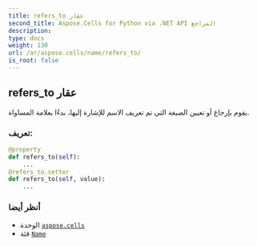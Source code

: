 ```yaml
---
title: refers_to عقار
second_title: Aspose.Cells for Python via .NET API المراجع
description:
type: docs
weight: 130
url: /ar/aspose.cells/name/refers_to/
is_root: false
---
```

##  refers_to عقار

يقوم بإرجاع أو تعيين الصيغة التي تم تعريف الاسم للإشارة إليها، بدءًا بعلامة المساواة.
###  تعريف:
```python
@property
def refers_to(self):
    ...
@refers_to.setter
def refers_to(self, value):
    ...
```

###  أنظر أيضا
* الوحدة [`aspose.cells`](../../)
* فئة [`Name`](/cells/python-net/ar/aspose.cells/name)
